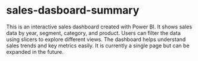 # sales-dasboard-summary
This is an interactive sales dashboard created with Power BI. It shows sales data by year, segment, category, and product. Users can filter the data using slicers to explore different views. The dashboard helps understand sales trends and key metrics easily. It is currently a single page but can be expanded in the future.
